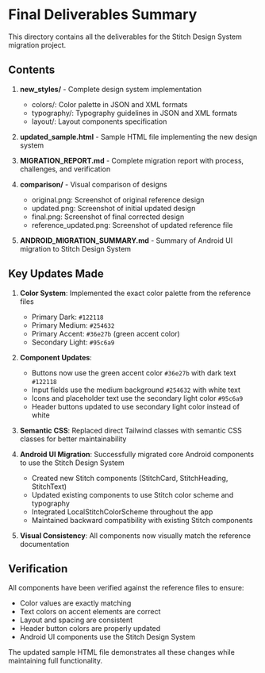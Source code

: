# Final Deliverables Summary

This directory contains all the deliverables for the Stitch Design System migration project.

## Contents

1. **new_styles/** - Complete design system implementation
   - colors/: Color palette in JSON and XML formats
   - typography/: Typography guidelines in JSON and XML formats
   - layout/: Layout components specification

2. **updated_sample.html** - Sample HTML file implementing the new design system

3. **MIGRATION_REPORT.md** - Complete migration report with process, challenges, and verification

4. **comparison/** - Visual comparison of designs
   - original.png: Screenshot of original reference design
   - updated.png: Screenshot of initial updated design
   - final.png: Screenshot of final corrected design
   - reference_updated.png: Screenshot of updated reference file

5. **ANDROID_MIGRATION_SUMMARY.md** - Summary of Android UI migration to Stitch Design System

## Key Updates Made

1. **Color System**: Implemented the exact color palette from the reference files
   - Primary Dark: `#122118`
   - Primary Medium: `#254632`
   - Primary Accent: `#36e27b` (green accent color)
   - Secondary Light: `#95c6a9`

2. **Component Updates**: 
   - Buttons now use the green accent color `#36e27b` with dark text `#122118`
   - Input fields use the medium background `#254632` with white text
   - Icons and placeholder text use the secondary light color `#95c6a9`
   - Header buttons updated to use secondary light color instead of white

3. **Semantic CSS**: Replaced direct Tailwind classes with semantic CSS classes for better maintainability

4. **Android UI Migration**: Successfully migrated core Android components to use the Stitch Design System
   - Created new Stitch components (StitchCard, StitchHeading, StitchText)
   - Updated existing components to use Stitch color scheme and typography
   - Integrated LocalStitchColorScheme throughout the app
   - Maintained backward compatibility with existing Stitch components

5. **Visual Consistency**: All components now visually match the reference documentation

## Verification

All components have been verified against the reference files to ensure:
- Color values are exactly matching
- Text colors on accent elements are correct
- Layout and spacing are consistent
- Header button colors are properly updated
- Android UI components use the Stitch Design System

The updated sample HTML file demonstrates all these changes while maintaining full functionality.
